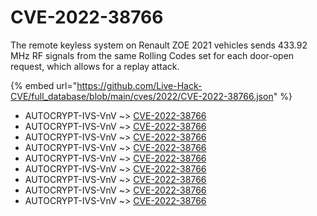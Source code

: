 # CVE-2022-38766

The remote keyless system on Renault ZOE 2021 vehicles sends 433.92 MHz RF signals from the same Rolling Codes set for each door-open request, which allows for a replay attack.

{% embed url="https://github.com/Live-Hack-CVE/full_database/blob/main/cves/2022/CVE-2022-38766.json" %}


* AUTOCRYPT-IVS-VnV ~> [CVE-2022-38766](https://www.alice-snow.ru/2022/database/cve-2022-38766/cve-2022-38766-autocrypt-ivs-vnv)
* AUTOCRYPT-IVS-VnV ~> [CVE-2022-38766](https://www.alice-snow.ru/2022/database/cve-2022-38766/cve-2022-38766-autocrypt-ivs-vnv)
* AUTOCRYPT-IVS-VnV ~> [CVE-2022-38766](https://www.alice-snow.ru/2022/database/cve-2022-38766/cve-2022-38766-autocrypt-ivs-vnv)
* AUTOCRYPT-IVS-VnV ~> [CVE-2022-38766](https://www.alice-snow.ru/2022/database/cve-2022-38766/cve-2022-38766-autocrypt-ivs-vnv)
* AUTOCRYPT-IVS-VnV ~> [CVE-2022-38766](https://www.alice-snow.ru/2022/database/cve-2022-38766/cve-2022-38766-autocrypt-ivs-vnv)
* AUTOCRYPT-IVS-VnV ~> [CVE-2022-38766](https://www.alice-snow.ru/2022/database/cve-2022-38766/cve-2022-38766-autocrypt-ivs-vnv)
* AUTOCRYPT-IVS-VnV ~> [CVE-2022-38766](https://www.alice-snow.ru/2022/database/cve-2022-38766/cve-2022-38766-autocrypt-ivs-vnv)
* AUTOCRYPT-IVS-VnV ~> [CVE-2022-38766](https://www.alice-snow.ru/2022/database/cve-2022-38766/cve-2022-38766-autocrypt-ivs-vnv)
* AUTOCRYPT-IVS-VnV ~> [CVE-2022-38766](https://www.alice-snow.ru/2022/database/cve-2022-38766/cve-2022-38766-autocrypt-ivs-vnv)